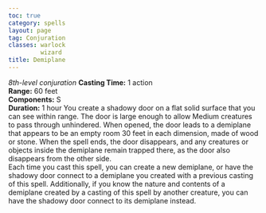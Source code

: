 ```yaml
---
toc: true
category: spells
layout: page
tag: Conjuration
classes: warlock
         wizard
title: Demiplane 
---
```

_8th-level conjuration_ 
**Casting Time:** 1 action    
**Range:** 60 feet    
**Components:** S    
**Duration:** 1 hour 
You create a shadowy door on a flat solid surface that you can see within range. The door is large enough to allow Medium creatures to pass through unhindered. When opened, the door leads to a demiplane that appears to be an empty room 30 feet in each dimension, made of wood or stone. When the spell ends, the door disappears, and any creatures or objects inside the demiplane remain trapped there, as the door also disappears from the other side.    
Each time you cast this spell, you can create a new demiplane, or have the shadowy door connect to a demiplane you created with a previous casting of this spell. Additionally, if you know the nature and contents of a demiplane created by a casting of this spell by another creature, you can have the shadowy door connect to its demiplane instead. 